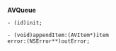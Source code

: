 

**AVQueue**

<code>- (id)init;</code>

<code>- (void)appendItem:(AVItem*)item error:(NSError**)outError;</code>
